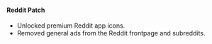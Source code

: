 #### Reddit Patch

- Unlocked premium Reddit app icons.
- Removed general ads from the Reddit frontpage and subreddits.
